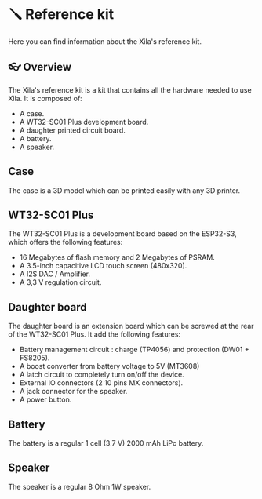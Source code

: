 # 🪛 Reference kit

Here you can find information about the Xila's reference kit.

## 👓 Overview

The Xila's reference kit is a kit that contains all the hardware needed to use Xila. It is composed of:

- A case.
- A WT32-SC01 Plus development board.
- A daughter printed circuit board.
- A battery.
- A speaker.

## Case

The case is a 3D model which can be printed easily with any 3D printer.

## WT32-SC01 Plus

The WT32-SC01 Plus is a development board based on the ESP32-S3, which offers the following features:

- 16 Megabytes of flash memory and 2 Megabytes of PSRAM.
- A 3.5-inch capacitive LCD touch screen (480x320).
- A I2S DAC / Amplifier.
- A 3,3 V regulation circuit.

## Daughter board

The daughter board is an extension board which can be screwed at the rear of the WT32-SC01 Plus. It add the following features:

- Battery management circuit : charge (TP4056) and protection (DW01 + FS8205).
- A boost converter from battery voltage to 5V (MT3608)
- A latch circuit to completely turn on/off the device.
- External IO connectors (2 10 pins MX connectors).
- A jack connector for the speaker.
- A power button.

## Battery

The battery is a regular 1 cell (3.7 V) 2000 mAh LiPo battery.

## Speaker

The speaker is a regular 8 Ohm 1W speaker.


